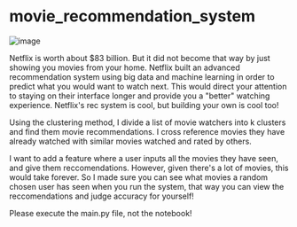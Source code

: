 # movie_recommendation_system

![image](https://user-images.githubusercontent.com/48260574/175574447-fb471a59-cfd7-4cb1-91ad-8072686fe83a.png)

Netflix is worth about $83 billion. But it did not become that way by just showing you movies from your home. Netflix built an advanced recommendation system using big data and machine learning in order to predict what you would want to watch next. This would direct your attention to staying on their interface longer and provide you a "better" watching experience. Netflix's rec system is cool, but building your own is cool too!

Using the clustering method, I divide a list of movie watchers into k clusters and find them movie recommendations. I cross reference movies they have already watched with similar movies watched and rated by others.

I want to add a feature where a user inputs all the movies they have seen, and give them reccomendations. However, given there's a lot of movies, this would take forever. So I made sure you can see what movies a random chosen user has seen when you run the system, that way you can view the reccomendations and judge accuracy for yourself!

Please execute the main.py file, not the notebook!


